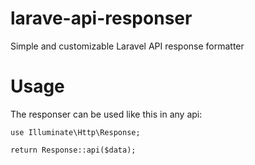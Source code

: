 # larave-api-responser
Simple and customizable Laravel API response formatter
# Usage
The responser can be used like this in any api:
```
use Illuminate\Http\Response;

return Response::api($data);
```
